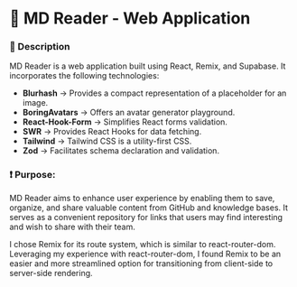 # :bookmark: MD Reader - Web Application

### :blue_book: Description

MD Reader is a web application built using React, Remix, and Supabase. It incorporates the following technologies:

* **Blurhash** ->  Provides a compact representation of a placeholder for an image.
* **BoringAvatars** ->  Offers an avatar generator playground.
* **React-Hook-Form** -> Simplifies React forms validation.
* **SWR** ->  Provides React Hooks for data fetching.
* **Tailwind** -> Tailwind CSS is a utility-first CSS.
* **Zod** -> Facilitates schema declaration and validation.

### :exclamation: Purpose:

MD Reader aims to enhance user experience by enabling them to save, organize, and share valuable content from GitHub and knowledge bases. It serves as a convenient repository for links that users may find interesting and wish to share with their team.

I chose Remix for its route system, which is similar to react-router-dom. Leveraging my experience with react-router-dom, I found Remix to be an easier and more streamlined option for transitioning from client-side to server-side rendering.
